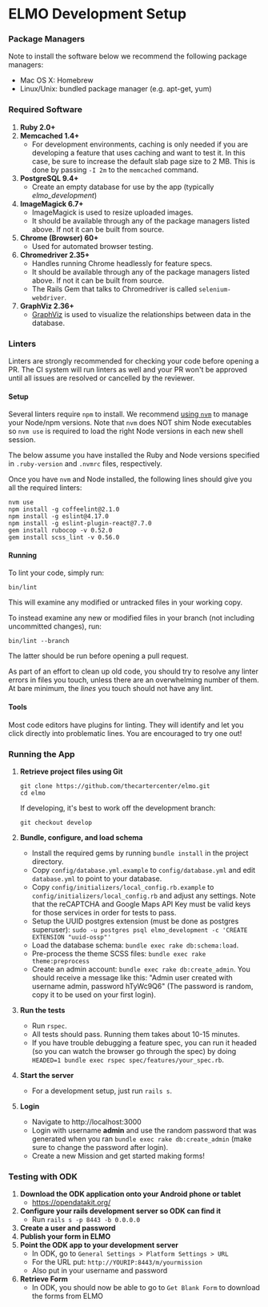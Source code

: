 # ELMO Development Setup

### Package Managers

Note to install the software below we recommend the following package managers:

- Mac OS X: Homebrew
- Linux/Unix: bundled package manager (e.g. apt-get, yum)

### Required Software

1. **Ruby 2.0+**
1. **Memcached 1.4+**
    - For development environments, caching is only needed if you are developing a feature that uses caching and want to test it. In this case, be sure to increase the default slab page size to 2 MB. This is done by passing `-I 2m` to the `memcached` command.
1. **PostgreSQL 9.4+**
    - Create an empty database for use by the app (typically *elmo_development*)
1. **ImageMagick 6.7+**
    - ImageMagick is used to resize uploaded images.
    - It should be available through any of the package managers listed above. If not it can be built from source.
1. **Chrome (Browser) 60+**
    - Used for automated browser testing.
1. **Chromedriver 2.35+**
    - Handles running Chrome headlessly for feature specs.
    - It should be available through any of the package managers listed above. If not it can be built from source.
    - The Rails Gem that talks to Chromedriver is called `selenium-webdriver`.
1. **GraphViz 2.36+**
    - [GraphViz](http://graphviz.org/) is used to visualize the relationships between data in the database.

### Linters

Linters are strongly recommended for checking your code before opening a PR. The CI system will run linters as well and your PR won't be approved until all issues are resolved or cancelled by the reviewer.

#### Setup

Several linters require `npm` to install. We recommend [using `nvm`](https://github.com/creationix/nvm#installation) to manage your Node/npm versions. Note that `nvm` does NOT shim Node executables so `nvm use` is required to load the right Node versions in each new shell session.

The below assume you have installed the Ruby and Node versions specified in `.ruby-version` and `.nvmrc` files, respectively.

Once you have `nvm` and Node installed, the following lines should give you all the required linters:

```
nvm use
npm install -g coffeelint@2.1.0
npm install -g eslint@4.17.0
npm install -g eslint-plugin-react@7.7.0
gem install rubocop -v 0.52.0
gem install scss_lint -v 0.56.0
```

#### Running

To lint your code, simply run:

```
bin/lint
```

This will examine any modified or untracked files in your working copy.

To instead examine any new or modified files in your branch (not including uncommitted changes), run:

```
bin/lint --branch
```

The latter should be run before opening a pull request.

As part of an effort to clean up old code, you should try to resolve any linter errors in files you touch, unless there are an overwhelming number of them. At bare minimum, the _lines_ you touch should not have any lint.

#### Tools

Most code editors have plugins for linting. They will identify and let you click directly into problematic lines. You are encouraged to try one out!

### Running the App

1. **Retrieve project files using Git**
    ```
    git clone https://github.com/thecartercenter/elmo.git
    cd elmo
    ```

    If developing, it's best to work off the development branch:

    ```
    git checkout develop
    ```
1. **Bundle, configure, and load schema**
    - Install the required gems by running `bundle install` in the project directory.
    - Copy `config/database.yml.example` to `config/database.yml` and edit `database.yml` to point to your database.
    - Copy `config/initializers/local_config.rb.example` to `config/initializers/local_config.rb` and adjust any settings. Note that the reCAPTCHA and Google Maps API Key must be valid keys for those services in order for tests to pass.
    - Setup the UUID postgres extension (must be done as postgres superuser): `sudo -u postgres psql elmo_development -c 'CREATE EXTENSION "uuid-ossp"'`
    - Load the database schema: `bundle exec rake db:schema:load`.
    - Pre-process the theme SCSS files: `bundle exec rake theme:preprocess`
    - Create an admin account: `bundle exec rake db:create_admin`. You should receive a message like this: "Admin user created with username admin, password hTyWc9Q6" (The password is random, copy it to be used on your first login).
1. **Run the tests**
    - Run `rspec`.
    - All tests should pass. Running them takes about 10-15 minutes.
    - If you have trouble debugging a feature spec, you can run it headed (so you can watch the browser go through the spec) by doing `HEADED=1 bundle exec rspec spec/features/your_spec.rb`.
1. **Start the server**
    - For a development setup, just run `rails s`.
1. **Login**
    - Navigate to http://localhost:3000
    - Login with username **admin** and use the random password that was generated when you ran `bundle exec rake db:create_admin` (make sure to change the password after login).
    - Create a new Mission and get started making forms!

### Testing with ODK

1. **Download the ODK application onto your Android phone or tablet**
    - https://opendatakit.org/
1. **Configure your rails development server so ODK can find it**
    - Run `rails s -p 8443 -b 0.0.0.0`
1. **Create a user and password**
1. **Publish your form in ELMO**
1. **Point the ODK app to your development server**
    - In ODK, go to `General Settings > Platform Settings > URL`
    - For the URL put: `http://YOURIP:8443/m/yourmission`
    - Also put in your username and password
1. **Retrieve Form**
    - In ODK, you should now be able to go to `Get Blank Form` to download the forms from ELMO
